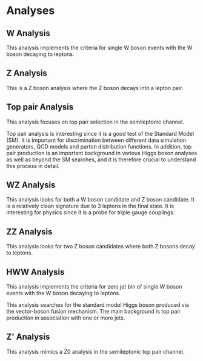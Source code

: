 # Analyses

## W Analysis

This analysis implements the criteria for single W boson events with the W boson decaying to leptons. 

## Z Analysis

This is a Z boson analysis where the Z boson decays into a lepton pair. 

## Top pair Analysis
This analysis focuses on top pair selection in the semileptonic channel.

Top pair analysis is interesting since it is a good test of the Standard Model (SM).
It is important for discrimination between different data simulation generators,  QCD models and parton distribution functions.
In addition, top pair production is an important background in various Higgs boson analyses as well as beyond the SM searches,
and it is therefore crucial to understand this process in detail. 


## WZ Analysis

This analysis looks for both a W boson candidate and Z boson candidate.
It is a relatively clean signature due to 3 leptons in the final state.  It is interesting for physics since it is a probe for triple gauge couplings.

## ZZ Analysis

This analysis looks for two Z boson candidates where both Z bosons decay to leptons.  


## HWW Analysis

This analysis implements the criteria for zero jet bin of single W boson events with the W boson decaying to leptons.

This analysis searches for the standard model Higgs boson produced via the vector-boson fusion mechanism. 
The main background is top pair production in association with one or more jets. 


## Z' Analysis

This analysis mimics a Z0 analysis in the semileptonic top pair channel.